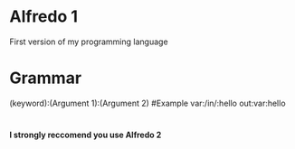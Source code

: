 # Alfredo 1
First version of my programming language
# Grammar
(keyword):(Argument 1):(Argument 2)
#Example
var:/in/:hello
out:var:hello
#
**I strongly reccomend you use Alfredo 2**

